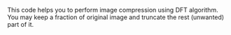 This code helps you to perform image compression using DFT algorithm. You may keep a fraction of original image and truncate the rest (unwanted) part of it.
